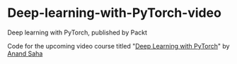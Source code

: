 # Deep-learning-with-PyTorch-video
Deep learning with PyTorch, published by Packt

Code for the upcoming video course titled "[Deep Learning with PyTorch](https://github.com/PacktPublishing/Deep-learning-with-PyTorch-video/)" by [Anand Saha](http://www.teleported.in)
